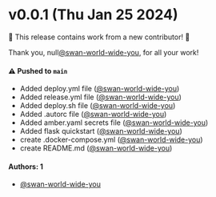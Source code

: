 # v0.0.1 (Thu Jan 25 2024)

:tada: This release contains work from a new contributor! :tada:

Thank you, null[@swan-world-wide-you](https://github.com/swan-world-wide-you), for all your work!

#### ⚠️ Pushed to `main`

- Added deploy.yml file ([@swan-world-wide-you](https://github.com/swan-world-wide-you))
- Added release.yml file ([@swan-world-wide-you](https://github.com/swan-world-wide-you))
- Added deploy.sh file ([@swan-world-wide-you](https://github.com/swan-world-wide-you))
- Added .autorc file ([@swan-world-wide-you](https://github.com/swan-world-wide-you))
- Added amber.yaml secrets file ([@swan-world-wide-you](https://github.com/swan-world-wide-you))
- Added flask quickstart ([@swan-world-wide-you](https://github.com/swan-world-wide-you))
- create .docker-compose.yml ([@swan-world-wide-you](https://github.com/swan-world-wide-you))
- create README.md ([@swan-world-wide-you](https://github.com/swan-world-wide-you))

#### Authors: 1

- [@swan-world-wide-you](https://github.com/swan-world-wide-you)
